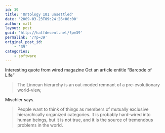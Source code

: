 ```yaml
---
id: 39
title: 'Ontology 101 unsettled'
date: '2009-03-23T09:24:26+00:00'
author: matt
layout: post
guid: 'http://halfdecent.net/?p=39'
permalink: '/?p=39'
original_post_id:
    - '39'
categories:
    - software
---
```


Interesting quote from wired magazine Oct an article entitle “Barcode of Life”

> The Linnean hierarchy is an out-moded remnant of a pre-evolutionary world-view,

Mischler says.

> People want to think of things as members of mutually exclusive hierarchically organized categories. It is probably hard-wired into human beings, but it is not true, and it is the source of tremendous problems in the world.